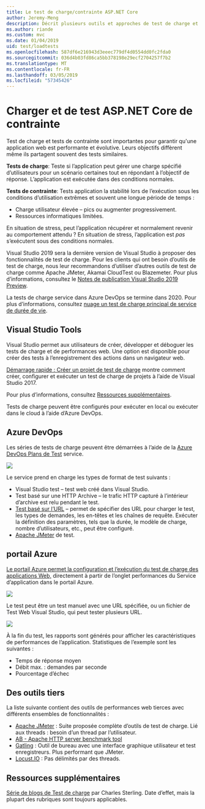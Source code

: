 ```yaml
---
title: Le test de charge/contrainte ASP.NET Core
author: Jeremy-Meng
description: Décrit plusieurs outils et approches de test de charge et de stress d’applications ASP.NET Core.
ms.author: riande
ms.custom: mvc
ms.date: 01/04/2019
uid: test/loadtests
ms.openlocfilehash: 587df6e216943d3eeec779df4d0554dd0fc2fda0
ms.sourcegitcommit: 036d4b03fd86ca5bb378198e29ecf2704257f7b2
ms.translationtype: MT
ms.contentlocale: fr-FR
ms.lasthandoff: 03/05/2019
ms.locfileid: "57345426"
---
```

# <a name="load-and-stress-testing-aspnet-core"></a>Charger et de test ASP.NET Core de contrainte

Test de charge et tests de contrainte sont importantes pour garantir qu'une application web est performante et évolutive. Leurs objectifs diffèrent même ils partagent souvent des tests similaires.

**Tests de charge**: Teste si l’application peut gérer une charge spécifié d’utilisateurs pour un scénario certaines tout en répondant à l’objectif de réponse. L’application est exécutée dans des conditions normales.

**Tests de contrainte**: Tests application la stabilité lors de l’exécution sous les conditions d’utilisation extrêmes et souvent une longue période de temps :

* Charge utilisateur élevée – pics ou augmenter progressivement.
* Ressources informatiques limitées.  

En situation de stress, peut l’application récupérer et normalement revenir au comportement attendu ? En situation de stress, l’application est *pas* s’exécutent sous des conditions normales.

Visual Studio 2019 sera la dernière version de Visual Studio à proposer des fonctionnalités de test de charge. Pour les clients qui ont besoin d’outils de test de charge, nous leur recommandons d’utiliser d’autres outils de test de charge comme Apache JMeter, Akamai CloudTest ou Blazemeter. Pour plus d’informations, consultez le [Notes de publication Visual Studio 2019 Preview](/visualstudio/releases/2019/release-notes-preview#test-tools).

La tests de charge service dans Azure DevOps se termine dans 2020. Pour plus d’informations, consultez [nuage un test de charge principal de service de durée de vie](https://devblogs.microsoft.com/devops/cloud-based-load-testing-service-eol/).

## <a name="visual-studio-tools"></a>Visual Studio Tools

Visual Studio permet aux utilisateurs de créer, développer et déboguer les tests de charge et de performances web. Une option est disponible pour créer des tests à l’enregistrement des actions dans un navigateur web.

[Démarrage rapide : Créer un projet de test de charge](/visualstudio/test/quickstart-create-a-load-test-project?view=vs-2017) montre comment créer, configurer et exécuter un test de charge de projets à l’aide de Visual Studio 2017.

Pour plus d’informations, consultez [Ressources supplémentaires](#add).

Tests de charge peuvent être configurés pour exécuter en local ou exécuter dans le cloud à l’aide d’Azure DevOps.

## <a name="azure-devops"></a>Azure DevOps

Les séries de tests de charge peuvent être démarrées à l’aide de la [Azure DevOps Plans de Test](/azure/devops/test/load-test/index?view=vsts) service.

![](./load-tests/_static/azure-devops-load-test.png)

Le service prend en charge les types de format de test suivants :

- Visual Studio test – test web créé dans Visual Studio.
- Test basé sur une HTTP Archive – le trafic HTTP capturé à l’intérieur d’archive est relu pendant le test.
- [Test basé sur l’URL](/azure/devops/test/load-test/get-started-simple-cloud-load-test?view=vsts) – permet de spécifier des URL pour charger le test, les types de demandes, les en-têtes et les chaînes de requête. Exécuter la définition des paramètres, tels que la durée, le modèle de charge, nombre d’utilisateurs, etc., peut être configuré.
- [Apache JMeter](https://jmeter.apache.org/) de test.

## <a name="azure-portal"></a>portail Azure

[Le portail Azure permet la configuration et l’exécution du test de charge des applications Web,](/azure/devops/test/load-test/app-service-web-app-performance-test?view=vsts) directement à partir de l’onglet performances du Service d’application dans le portail Azure.

![](./load-tests/_static/azure-appservice-perf-test.png)

Le test peut être un test manuel avec une URL spécifiée, ou un fichier de Test Web Visual Studio, qui peut tester plusieurs URL.

![](./load-tests/_static/azure-appservice-perf-test-config.png)

À la fin du test, les rapports sont générés pour afficher les caractéristiques de performances de l’application. Statistiques de l’exemple sont les suivantes :

- Temps de réponse moyen
- Débit max. : demandes par seconde
- Pourcentage d’échec

## <a name="third-party-tools"></a>Des outils tiers

La liste suivante contient des outils de performances web tierces avec différents ensembles de fonctionnalités :

- [Apache JMeter](https://jmeter.apache.org/) : Suite proposée complète d’outils de test de charge. Lié aux threads : besoin d’un thread par l’utilisateur.
- [AB - Apache HTTP server benchmark tool](https://httpd.apache.org/docs/2.4/programs/ab.html)
- [Gatling](https://gatling.io/) : Outil de bureau avec une interface graphique utilisateur et test enregistreurs. Plus performant que JMeter.
- [Locust.IO](https://locust.io/) : Pas délimités par des threads.

<a name="add"></a>
## <a name="additional-resources"></a>Ressources supplémentaires

[Série de blogs de Test de charge](https://blogs.msdn.microsoft.com/charles_sterling/2015/06/01/load-test-series-part-i-creating-web-performance-tests-for-a-load-test/) par Charles Sterling. Date d’effet, mais la plupart des rubriques sont toujours applicables.
